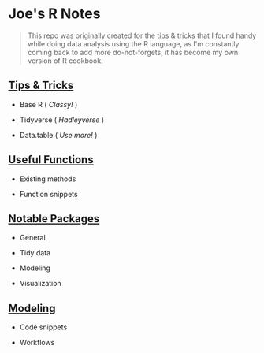 # Joe's R Notes

>This repo was originally created for the tips & tricks that I found handy while doing data analysis using the R language, as I'm constantly coming back to add more do-not-forgets, it has become my own version of R cookbook.

## [Tips & Tricks](https://github.com/fjoe88/Joe-s-R-Notes/blob/master/R%20Notes%20-%20Tips%20%26%20Tricks.md)

* Base R ( *Classy!* )

* Tidyverse ( *Hadleyverse* )

* Data.table ( *Use more!* )

## [Useful Functions](https://github.com/fjoe88/Joe-s-R-Notes/blob/master/R%20Notes%20-%20Useful%20Functions.md)

* Existing methods

* Function snippets

## [Notable Packages](https://github.com/fjoe88/Joe-s-R-Notes/blob/master/R%20Notes%20-%20Notable%20Packages.md)

* General

* Tidy data

* Modeling

* Visualization

## [Modeling](https://github.com/fjoe88/Joe-s-R-Notes/blob/master/R%20Notes%20-%20Modeling.md)

* Code snippets

* Workflows